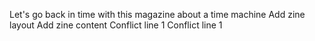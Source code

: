 Let's go back in time with this magazine about a time machine
Add zine layout
Add zine content
Conflict line 1
Conflict line 1
